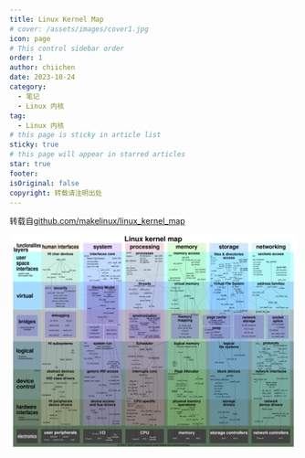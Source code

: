 ```yaml
---
title: Linux Kernel Map
# cover: /assets/images/cover1.jpg
icon: page
# This control sidebar order
order: 1
author: chiichen
date: 2023-10-24
category:
  - 笔记
  - Linux 内核
tag:
  - Linux 内核
# this page is sticky in article list
sticky: true
# this page will appear in starred articles
star: true
footer:
isOriginal: false
copyright: 转载请注明出处
---
```


转载自[github.com/makelinux/linux_kernel_map](https://github.com/makelinux/linux_kernel_map)

![Linux Kernel Map](./image/LinuxKernelMap/LKM.svg)
